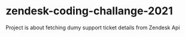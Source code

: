 # zendesk-coding-challange-2021
Project is about fetching dumy support ticket details from Zendesk Api
